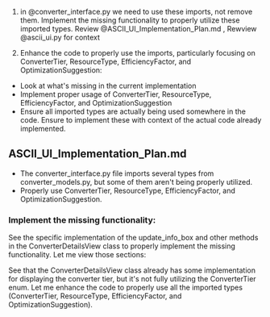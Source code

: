 1. in @converter_interface.py  we need to use these imports, not remove them. Implement the missing functionality to properly utilize these imported types. Review @ASCII_UI_Implementation_Plan.md , Rewview @ascii_ui.py for context

2. Enhance the code to properly use the imports, particularly focusing on ConverterTier, ResourceType, EfficiencyFactor, and OptimizationSuggestion:
  - Look at what's missing in the current implementation
  - Implement proper usage of ConverterTier, ResourceType, EfficiencyFactor, and OptimizationSuggestion
  - Ensure all imported types are actually being used somewhere in the code. Ensure to implement these with context of the actual code already implemented.

## ASCII_UI_Implementation_Plan.md

- The converter_interface.py file imports several types from converter_models.py, but some of them aren't being properly utilized.
- Properly use ConverterTier, ResourceType, EfficiencyFactor, and OptimizationSuggestion.

### Implement the missing functionality:

See the specific implementation of the update_info_box and other methods in the ConverterDetailsView class to properly implement the missing functionality. Let me view those sections:

See that the ConverterDetailsView class already has some implementation for displaying the converter tier, but it's not fully utilizing the ConverterTier enum. Let me enhance the code to properly use all the imported types (ConverterTier, ResourceType, EfficiencyFactor, and OptimizationSuggestion).